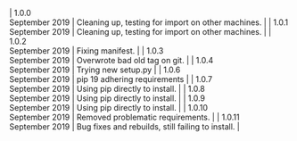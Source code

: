 | 1.0.0<br>September 2019 | Cleaning up, testing for import on other machines. |
| 1.0.1<br>September 2019 | Cleaning up, testing for import on other machines. |
| 1.0.2<br>September 2019 | Fixing manifest. |
| 1.0.3<br>September 2019 | Overwrote bad old tag on git. |
| 1.0.4<br>September 2019 | Trying new setup.py |
| 1.0.6<br>September 2019 | pip 19 adhering requirements |
| 1.0.7<br>September 2019 | Using pip directly to install. |
| 1.0.8<br>September 2019 | Using pip directly to install. |
| 1.0.9<br>September 2019 | Using pip directly to install. |
| 1.0.10<br>September 2019 | Removed problematic requirements. |
| 1.0.11<br>September 2019 | Bug fixes and rebuilds, still failing to install. |
